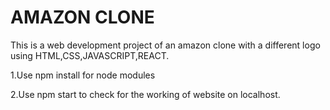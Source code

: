 # AMAZON CLONE
This is a web development project of an amazon clone with a different logo using HTML,CSS,JAVASCRIPT,REACT.

1.Use npm install for node modules 

2.Use npm start to check for the working of website on localhost.
